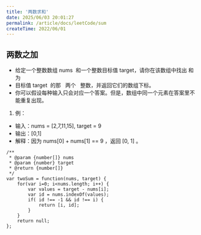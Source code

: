 ```yaml
---
title: '两数求和'
date: 2025/06/03 20:01:27
permalink: /article/docs/leetCode/sum
createTime: 2022/06/01
---
```

## 两数之加

- 给定一个整数数组 nums  和一个整数目标值 target，请你在该数组中找出 和为
- 目标值 target  的那   两个   整数，并返回它们的数组下标。
- 你可以假设每种输入只会对应一个答案。但是，数组中同一个元素在答案里不能重复出现。

1. 例：

- 输入：nums = [2,7,11,15], target = 9
- 输出：[0,1]
- 解释：因为 nums[0] + nums[1] == 9 ，返回 [0, 1] 。

```
/**
 * @param {number[]} nums
 * @param {number} target
 * @return {number[]}
 */
var twoSum = function(nums, target) {
    for(var i=0; i<nums.length; i++) {
        var values = target - nums[i];
        var id = nums.indexOf(values);
        if( id !== -1 && id !== i) {
            return [i, id];
        }
    }
    return null;
};
```
